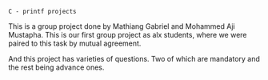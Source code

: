 	C - printf projects

This is a group project done by Mathiang Gabriel and Mohammed Aji Mustapha.
This is our first group project as alx students, where we were paired to this task by mutual agreement.

And this project has varieties of questions. Two of which are mandatory and the rest being advance ones.
